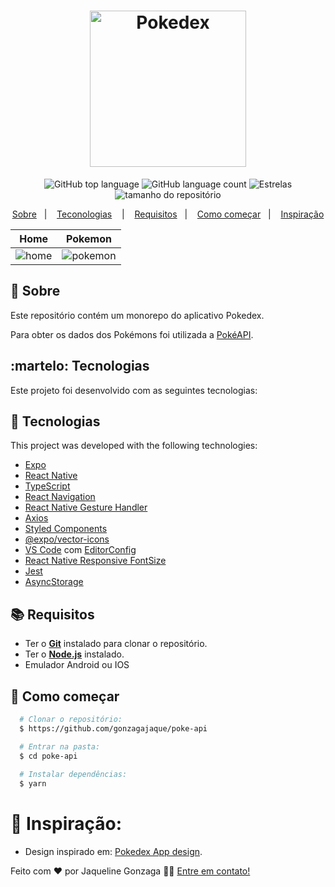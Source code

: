 <h1 align="center">
  <img alt="Pokedex" src="https://ik.imagekit.io/hwyksvj4iv/pokedex_N_WgWrJK0s.png" width="250px" />
</h1>

<p align="center">
  <img alt="GitHub top language" src="https://img.shields.io/github/languages/top/gonzagajaque/poke-api">
  <img alt="GitHub language count" src="https://img.shields.io/github/languages/count/gonzagajaque/poke-api">
  <img alt="Estrelas" src="https://img.shields.io/github/stars/gonzagajaque/poke-api">
  <img alt="tamanho do repositório" src="https://img.shields.io/github/repo-size/gonzagajaque/poke-api">
</p>

<p align="center">
  <a href="#page_with_curl-about">Sobre</a>&nbsp;&nbsp;&nbsp;|&nbsp;&nbsp;&nbsp;
  <a href="#hammer-technologies">Teconologias</a>
  &nbsp;&nbsp;&nbsp;|&nbsp;&nbsp;&nbsp;
  <a href="#books-requirements">Requisitos</a>&nbsp;&nbsp;&nbsp;|&nbsp;&nbsp;&nbsp;
  <a href="#rocket-getting-started">Como começar</a>&nbsp;&nbsp;&nbsp;|&nbsp;&nbsp;&nbsp;
  <a href="#thought_balloon-inspiration">Inspiração</a>
</p>

| Home         | Pokemon |
| ------------- | ------------- |
|![home](https://user-images.githubusercontent.com/82250199/197896059-e4e0a336-d213-490c-aac2-1d05ba2fc845.png)|![pokemon](https://user-images.githubusercontent.com/82250199/197896001-69575a70-048c-43e0-97ac-6e1dafaf68f1.png)|

## :page_with_curl: Sobre
Este repositório contém um monorepo do aplicativo Pokedex.

Para obter os dados dos Pokémons foi utilizada a [PokéAPI](https://pokeapi.co/).

## :martelo: Tecnologias

Este projeto foi desenvolvido com as seguintes tecnologias:
## :hammer: Tecnologias

This project was developed with the following technologies:

- [Expo](https://expo.io/)
- [React Native](https://reactnative.dev/)
- [TypeScript](https://www.typescriptlang.org/)
- [React Navigation](https://reactnavigation.org/)
- [React Native Gesture Handler](https://kmagiera.github.io/react-native-gesture-handler/)
- [Axios](https://github.com/axios/axios)
- [Styled Components](https://styled-components.com/)
- [@expo/vector-icons](https://docs.expo.io/guides/icons/)
- [VS Code](https://code.visualstudio.com/) com [EditorConfig](https://editorconfig.org/)
- [React Native Responsive FontSize](https://github.com/heyman333/react-native-responsive-fontSize)
- [Jest](https://docs.expo.dev/guides/testing-with-jest/)
- [AsyncStorage](https://react-native-async-storage.github.io/async-storage/docs/usage/)

## :books: Requisitos
- Ter o [**Git**](https://git-scm.com/) instalado para clonar o repositório.
- Ter o [**Node.js**](https://nodejs.org/en/) instalado.
- Emulador Android ou IOS

## :rocket: Como começar
``` bash
  # Clonar o repositório:
  $ https://github.com/gonzagajaque/poke-api

  # Entrar na pasta:
  $ cd poke-api
  
  # Instalar dependências:
  $ yarn
```

# :thought_balloon: Inspiração:
- Design inspirado em: [Pokedex App design](https://xd.adobe.com/view/e13ba731-fd76-40bf-ab3d-1b75225cc182-b468/grid).

Feito com ❤️ por Jaqueline Gonzaga 👋🏻 [Entre em contato!](https://github.com/gonzagajaque)
